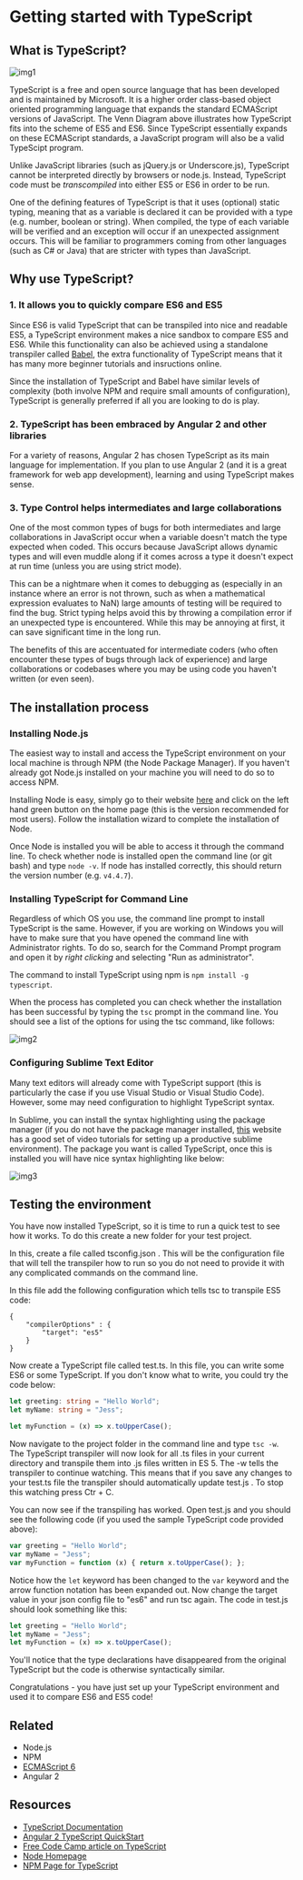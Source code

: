 # Getting started with TypeScript

## What is TypeScript?

![img1](/images/typescript_venn_small.png)

TypeScript is a free and open source language that has been developed and is maintained by Microsoft.  It is a higher order class-based object oriented programming language that expands the standard ECMAScript versions of JavaScript.  The Venn Diagram above illustrates how TypeScript fits into the scheme of ES5 and ES6.  Since TypeScript essentially expands on these ECMAScript standards, a JavaScript program will also be a valid TypeScipt program.

Unlike JavaScript libraries (such as jQuery.js or Underscore.js), TypeScript cannot be interpreted directly by browsers or node.js.  Instead, TypeScript code must be *transcompiled* into either ES5 or ES6 in order to be run.

One of the defining features of TypeScript is that it uses (optional) static typing, meaning that as a variable is declared it can be provided with a type (e.g. number, boolean or string).  When compiled, the type of each variable will be verified and an exception will occur if an unexpected assignment occurs.  This will be familiar to programmers coming from other languages (such as C# or Java) that are stricter with types than JavaScript.

## Why use TypeScript?

### 1. It allows you to quickly compare ES6 and ES5

Since ES6 is valid TypeScript that can be transpiled into nice and readable ES5, a TypeScript environment makes a nice sandbox to compare ES5 and ES6.  While this functionality can also be achieved using a standalone transpiler called [Babel](https://babeljs.io/), the extra functionality of TypeScript means that it has many more beginner tutorials and insructions online.

Since the installation of TypeScript and Babel have similar levels of complexity (both involve NPM and require small amounts of configuration), TypeScript is generally preferred if all you are looking to do is play.

### 2. TypeScript has been embraced by Angular 2 and other libraries

For a variety of reasons, Angular 2 has chosen TypeScript as its main language for implementation.  If you plan to use Angular 2 (and it is a great framework for web app development), learning and using TypeScript makes sense.

### 3. Type Control helps intermediates and large collaborations

One of the most common types of bugs for both intermediates and large collaborations in JavaScript occur when a variable doesn't match the type expected when coded.  This occurs because JavaScript allows dynamic types and will even muddle along if it comes across a type it doesn't expect at run time (unless you are using strict mode).

This can be a nightmare when it comes to debugging as (especially in an instance where an error is not thrown, such as when a mathematical expression evaluates to NaN) large amounts of testing will be required to find the bug.  Strict typing helps avoid this by throwing a compilation error if an unexpected type is encountered.  While this may be annoying at first, it can save significant time in the long run.

The benefits of this are accentuated for intermediate coders (who often encounter these types of bugs through lack of experience) and large collaborations or codebases where you may be using code you haven't written (or even seen).

## The installation process

### Installing Node.js

The easiest way to install and access the TypeScript environment on your local machine is through NPM (the Node Package Manager).  If you haven't already got Node.js installed on your machine you will need to do so to access NPM.

Installing Node is easy, simply go to their website [here](https://nodejs.org/en/) and click on the left hand green button on the home page (this is the version recommended for most users).  Follow the installation wizard to complete the installation of Node.

Once Node is installed you will be able to access it through the command line.  To check whether node is installed open the command line (or git bash) and type ```node -v```.  If node has installed correctly, this should return the version number (e.g. ```v4.4.7```).

### Installing TypeScript for Command Line

Regardless of which OS you use, the command line prompt to install TypeScript is the same.  However, if you are working on Windows you will have to make sure that you have opened the command line with Administrator rights.  To do so, search for the Command Prompt program and open it by *right clicking* and selecting "Run as administrator".

The command to install TypeScript using npm is ```npm install -g typescript```.  

When the process has completed you can check whether the installation has been successful by typing the ```tsc``` prompt in the command line.  You should see a list of the options for using the tsc command, like follows:

![img2](/images/tsc_options.png)

### Configuring Sublime Text Editor

Many text editors will already come with TypeScript support (this is particularly the case if you use Visual Studio or Visual Studio Code).  However, some may need configuration to highlight TypeScript syntax.

In Sublime, you can install the syntax highlighting using the package manager (if you do not have the package manager installed, [this](https://scotch.io/bar-talk/the-complete-visual-guide-to-sublime-text-3-getting-started-and-keyboard-shortcuts) website has a good set of video tutorials for setting up a productive sublime environment).  The package you want is called TypeScript, once this is installed you will have nice syntax highlighting like below:

![img3](/images/tsc_sublime_view.png)

## Testing the environment

You have now installed TypeScript, so it is time to run a quick test to see how it works.  To do this create a new folder for your test project.

In this, create a file called tsconfig.json .  This will be the configuration file that will tell the transpiler how to run so you do not need to provide it with any complicated commands on the command line.

In this file add the following configuration which tells tsc to transpile ES5 code:

```
{
	"compilerOptions" : {
		"target": "es5"
	}
}
```

Now create a TypeScript file called test.ts.  In this file, you can write some ES6 or some TypeScript.  If you don't know what to write, you could try the code below:

```typescript
let greeting: string = "Hello World";
let myName: string = "Jess";

let myFunction = (x) => x.toUpperCase();
```

Now navigate to the project folder in the command line and type ```tsc -w```.  The TypeScript transpiler will now look for all .ts files in your current directory and transpile them into .js files written in ES 5.  The -w tells the transpiler to continue watching.  This means that if you save any changes to your test.ts file the transpiler should automatically update test.js .  To stop this watching press Ctr + C.

You can now see if the transpiling has worked.  Open test.js and you should see the following code (if you used the sample TypeScript code provided above):

```javascript
var greeting = "Hello World";
var myName = "Jess";
var myFunction = function (x) { return x.toUpperCase(); };
```

Notice how the ```let``` keyword has been changed to the ```var``` keyword and the arrow function notation has been expanded out.  Now change the target value in your json config file to "es6" and run tsc again.  The code in test.js should look something like this:

```javascript
let greeting = "Hello World";
let myName = "Jess";
let myFunction = (x) => x.toUpperCase();
```

You'll notice that the type declarations have disappeared from the original TypeScript but the code is otherwise syntactically similar.

Congratulations - you have just set up your TypeScript environment and used it to compare ES6 and ES5 code!

## Related

- Node.js
- NPM
- [ECMAScript 6](/JavaScript/ECMASCript6.md)
- Angular 2

## Resources

- [TypeScript Documentation](https://www.typescriptlang.org/docs/tutorial.html)
- [Angular 2 TypeScript QuickStart](https://angular.io/docs/ts/latest/quickstart.html)
- [Free Code Camp article on TypeScript](https://medium.freecodecamp.com/when-should-i-use-typescript-311cb5fe801b#.jv8za2n8x)
- [Node Homepage](https://nodejs.org/en/)
- [NPM Page for TypeScript](https://www.npmjs.com/package/typescript)